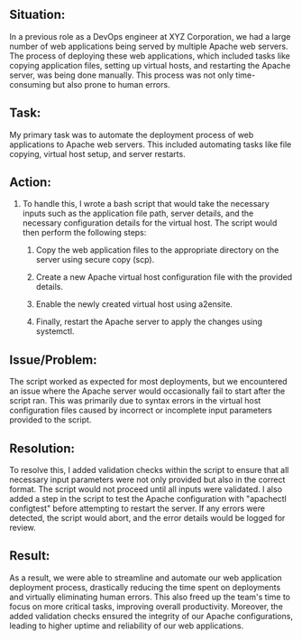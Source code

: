 <h2>Situation:</h2>
<p>In a previous role as a DevOps engineer at XYZ Corporation, we had a large number of web applications being served by multiple Apache web servers. The process of deploying these web applications, which included tasks like copying application files, setting up virtual hosts, and restarting the Apache server, was being done manually. This process was not only time-consuming but also prone to human errors.</p>

<h2>Task:</h2>
<p>My primary task was to automate the deployment process of web applications to Apache web servers. This included automating tasks like file copying, virtual host setup, and server restarts.</p>

<h2>Action:</h2>
<ol>
  <li>
    <p>To handle this, I wrote a bash script that would take the necessary inputs such as the application file path, server details, and the necessary configuration details for the virtual host. The script would then perform the following steps:</p>
  </li>
  <ol>
    <li>
      <p>Copy the web application files to the appropriate directory on the server using secure copy (scp).</p>
    </li>
    <li>
      <p>Create a new Apache virtual host configuration file with the provided details.</p>
    </li>
    <li>
      <p>Enable the newly created virtual host using a2ensite.</p>
    </li>
    <li>
      <p>Finally, restart the Apache server to apply the changes using systemctl.</p>
    </li>
  </ol>
</ol>

<h2>Issue/Problem:</h2>
<p>The script worked as expected for most deployments, but we encountered an issue where the Apache server would occasionally fail to start after the script ran. This was primarily due to syntax errors in the virtual host configuration files caused by incorrect or incomplete input parameters provided to the script.</p>

<h2>Resolution:</h2>
<p>To resolve this, I added validation checks within the script to ensure that all necessary input parameters were not only provided but also in the correct format. The script would not proceed until all inputs were validated. I also added a step in the script to test the Apache configuration with "apachectl configtest" before attempting to restart the server. If any errors were detected, the script would abort, and the error details would be logged for review.</p>

<h2>Result:</h2>
<p>As a result, we were able to streamline and automate our web application deployment process, drastically reducing the time spent on deployments and virtually eliminating human errors. This also freed up the team's time to focus on more critical tasks, improving overall productivity. Moreover, the added validation checks ensured the integrity of our Apache configurations, leading to higher uptime and reliability of our web applications.</p>
